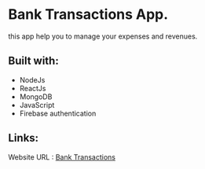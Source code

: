 # Bank Transactions App.

this app help you to manage your expenses and revenues.

## Built with: 
- NodeJs
- ReactJs
- MongoDB
- JavaScript
- Firebase authentication

## Links:
Website URL : [Bank Transactions](https://bank-transactions-xjkk.onrender.com)


